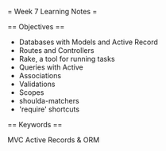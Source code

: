 = Week 7 Learning Notes =

== Objectives ==

* Databases with Models and Active Record
* Routes and Controllers
* Rake, a tool for running tasks
* Queries with Active
* Associations
* Validations
* Scopes
* shoulda-matchers
* 'require' shortcuts

== Keywords ==

MVC
Active Records & ORM


